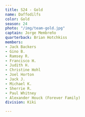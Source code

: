 ```yaml
---
title: S24 - Gold
name: Daffodilfs
color: Gold
season: 24
photo: "/img/team-gold.jpg"
captain: Jorge Membreño
quarterback: Brian Hotchkiss
members:
- Jack Backers
- Gino B.
- Ramsey R.
- Francisco H.
- Judith H.
- Christine Hohl
- Joel Horton
- Jack J.
- Michael K.
- Sherrie R.
- Paul Whitney
- Alexander Houck (Forever Family)
division: Kiki

---
```

